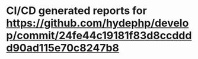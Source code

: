 # CI/CD generated reports for https://github.com/hydephp/develop/commit/24fe44c19181f83d8ccdddd90ad115e70c8247b8
